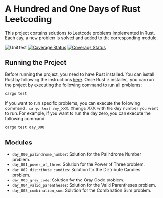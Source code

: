 # A Hundred and One Days of Rust Leetcoding

This project contains solutions to Leetcode problems implemented in Rust. Each day, a new problem is solved and added to the corresponding module.

![Unit test](https://github.com/liberocks/a-hundred-and-one-days-of-rust-leetcoding/actions/workflows/test.yaml/badge.svg)
[![Coverage Status](https://coveralls.io/repos/github/liberocks/a-hundred-and-one-days-of-rust-leetcoding/badge.svg?branch=master)](https://coveralls.io/github/liberocks/a-hundred-and-one-days-of-rust-leetcoding?branch=master)
[![Coverage Status](https://coveralls.io/repos/github/liberocks/a-hundred-and-one-days-of-rust-leetcoding/badge.svg?branch=master)](https://coveralls.io/github/liberocks/a-hundred-and-one-days-of-rust-leetcoding?branch=master)


## Running the Project

Before running the project, you need to have Rust installed. You can install Rust by following the instructions [here](https://www.rust-lang.org/tools/install). Once Rust is installed, you can run the project by executing the following command to run all problems:

```bash
cargo test
```

If you want to run specific problems, you can execute the following command : `cargo test day_XXX`. Change XXX with the day number you want to run. For example, if you want to run the day zero, you can execute the following command:

```bash
cargo test day_000
```

## Modules

- `day_000_palindrome_number`: Solution for the Palindrome Number problem.
- `day_001_power_of_three`: Solution for the Power of Three problem.
- `day_002_distribute_candies`: Solution for the Distribute Candies problem.
- `day_003_gray_code`: Solution for the Gray Code problem.
- `day_004_valid_parentheses`: Solution for the Valid Parentheses problem.
- `day_005_combination_sum`: Solution for the Combination Sum problem.

